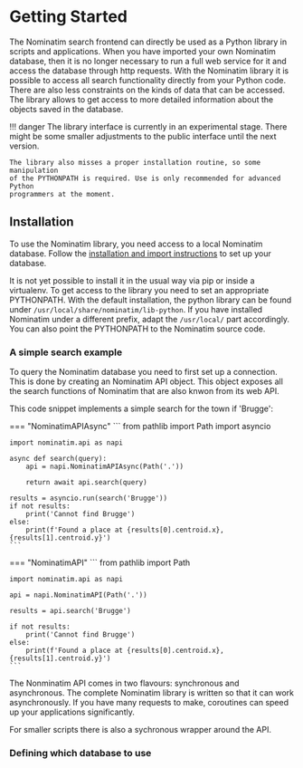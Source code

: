 # Getting Started

The Nominatim search frontend can directly be used as a Python library in
scripts and applications. When you have imported your own Nominatim database,
then it is no longer necessary to run a full web service for it and access
the database through http requests. With the Nominatim library it is possible
to access all search functionality directly from your Python code. There are
also less constraints on the kinds of data that can be accessed. The library
allows to get access to more detailed information about the objects saved
in the database.

!!! danger
    The library interface is currently in an experimental stage. There might
    be some smaller adjustments to the public interface until the next version.

    The library also misses a proper installation routine, so some manipulation
    of the PYTHONPATH is required. Use is only recommended for advanced Python
    programmers at the moment.

## Installation

To use the Nominatim library, you need access to a local Nominatim database.
Follow the [installation and import instructions](../admin/) to set up your
database.

It is not yet possible to install it in the usual way via pip or inside a
virtualenv. To get access to the library you need to set an appropriate
PYTHONPATH. With the default installation, the python library can be found
under `/usr/local/share/nominatim/lib-python`. If you have installed
Nominatim under a different prefix, adapt the `/usr/local/` part accordingly.
You can also point the PYTHONPATH to the Nominatim source code.


### A simple search example

To query the Nominatim database you need to first set up a connection. This
is done by creating an Nominatim API object. This object exposes all the
search functions of Nominatim that are also knwon from its web API.

This code snippet implements a simple search for the town if 'Brugge':

=== "NominatimAPIAsync"
    ```
    from pathlib import Path
    import asyncio

    import nominatim.api as napi

    async def search(query):
        api = napi.NominatimAPIAsync(Path('.'))

        return await api.search(query)

    results = asyncio.run(search('Brugge'))
    if not results:
        print('Cannot find Brugge')
    else:
        print(f'Found a place at {results[0].centroid.x},{results[1].centroid.y}')
    ```

=== "NominatimAPI"
    ```
    from pathlib import Path

    import nominatim.api as napi

    api = napi.NominatimAPI(Path('.'))

    results = api.search('Brugge')

    if not results:
        print('Cannot find Brugge')
    else:
        print(f'Found a place at {results[0].centroid.x},{results[1].centroid.y}')
    ```

The Nonminatim API comes in two flavours: synchronous and asynchronous.
The complete Nominatim library is written so that it can work asynchronously.
If you have many requests to make, coroutines can speed up your applications
significantly.

For smaller scripts there is also a sychronous wrapper around the API.

### Defining which database to use


